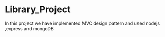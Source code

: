 # Library_Project
In this project we have implemented MVC design pattern and used nodejs ,express and mongoDB
